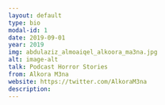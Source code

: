 ```yaml
---
layout: default
type: bio
modal-id: 1
date: 2019-09-01
year: 2019
img: abdulaziz_almoaiqel_alkoora_ma3na.jpg 
alt: image-alt
talk: Podcast Horror Stories 
from: Alkora M3na 
website: https://twitter.com/AlkoraM3na
description: 
---
```

